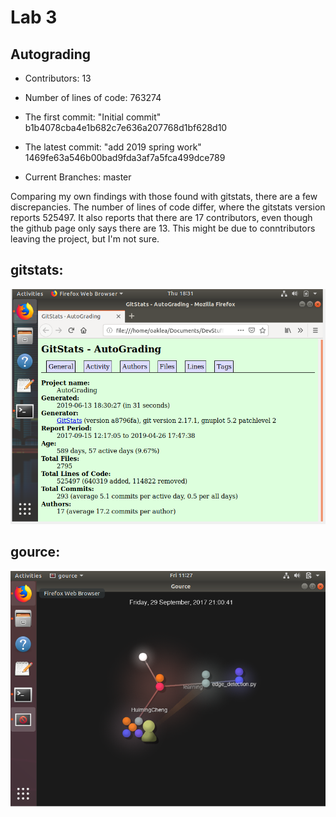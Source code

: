 # Lab 3

## Autograding

- Contributors: 13

- Number of lines of code: 763274

- The first commit: "Initial commit" 
b1b4078cba4e1b682c7e636a207768d1bf628d10

- The latest commit: "add 2019 spring work"  1469fe63a546b00bad9fda3af7a5fca499dce789

- Current Branches: master

Comparing my own findings with those found with gitstats, there are a few discrepancies. The number of lines of code differ, where the gitstats version reports 525497. It also reports that there are 17 contributors, even though the github page only says there are 13. This might be due to conntributors leaving the project, but I'm not sure. 

## gitstats: 
![gitstats](https://raw.githubusercontent.com/oakleyaidan21/OSSLabs/master/labScreenShots/gitstats.PNG)




## gource:
![gource](https://raw.githubusercontent.com/oakleyaidan21/OSSLabs/master/labScreenShots/gource.PNG)




